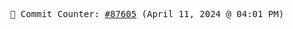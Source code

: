 <p align="center">
    <samp>
        📮 Commit Counter: <a href="https://github.com/Javascript-void0/Javascript-void0/commits/main">#87605</a> (April 11, 2024 @ 04:01 PM)
    </samp>
</p>